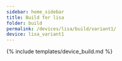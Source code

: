```yaml
---
sidebar: home_sidebar
title: Build for lisa
folder: build
permalink: /devices/lisa/build/variant1/
device: lisa_variant1
---
```

{% include templates/device_build.md %}
